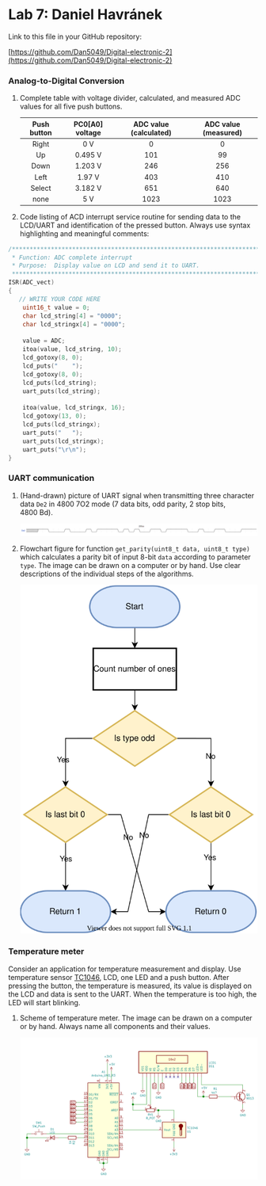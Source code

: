 # Lab 7: Daniel Havránek

Link to this file in your GitHub repository:

[https://github.com/Dan5049/Digital-electronic-2](https://github.com/Dan5049/Digital-electronic-2)


### Analog-to-Digital Conversion

1. Complete table with voltage divider, calculated, and measured ADC values for all five push buttons.

   | **Push button** | **PC0[A0] voltage** | **ADC value (calculated)** | **ADC value (measured)** |
   | :-: | :-: | :-: | :-: |
   | Right  | 0&nbsp;V | 0   | 0 |
   | Up     | 0.495&nbsp;V | 101 | 99 |
   | Down   | 1.203&nbsp;V | 246 | 256 |
   | Left   | 1.97&nbsp;V | 403 | 410 |
   | Select | 3.182&nbsp;V | 651 | 640 |
   | none   | 5&nbsp;V | 1023 | 1023 |

2. Code listing of ACD interrupt service routine for sending data to the LCD/UART and identification of the pressed button. Always use syntax highlighting and meaningful comments:

```c
/**********************************************************************
 * Function: ADC complete interrupt
 * Purpose:  Display value on LCD and send it to UART.
 **********************************************************************/
ISR(ADC_vect)
{
   // WRITE YOUR CODE HERE
    uint16_t value = 0;
    char lcd_string[4] = "0000";
    char lcd_stringx[4] = "0000";
    
    value = ADC;
    itoa(value, lcd_string, 10);
    lcd_gotoxy(8, 0);
    lcd_puts("    ");
    lcd_gotoxy(8, 0);
    lcd_puts(lcd_string);
    uart_puts(lcd_string);
    
    itoa(value, lcd_stringx, 16);
    lcd_gotoxy(13, 0);
    lcd_puts(lcd_stringx);
    uart_puts("   ");
    uart_puts(lcd_stringx);
    uart_puts("\r\n");
}
```


### UART communication

1. (Hand-drawn) picture of UART signal when transmitting three character data `De2` in 4800 7O2 mode (7 data bits, odd parity, 2 stop bits, 4800&nbsp;Bd).

   ![UART signal](images/TimingDiagram.png)

2. Flowchart figure for function `get_parity(uint8_t data, uint8_t type)` which calculates a parity bit of input 8-bit `data` according to parameter `type`. The image can be drawn on a computer or by hand. Use clear descriptions of the individual steps of the algorithms.

   ![Flowchart](images/FlowChart.svg)


### Temperature meter

Consider an application for temperature measurement and display. Use temperature sensor [TC1046](http://ww1.microchip.com/downloads/en/DeviceDoc/21496C.pdf), LCD, one LED and a push button. After pressing the button, the temperature is measured, its value is displayed on the LCD and data is sent to the UART. When the temperature is too high, the LED will start blinking.

1. Scheme of temperature meter. The image can be drawn on a computer or by hand. Always name all components and their values.

   ![Temperature meter](images/TemperatureMeter.png)